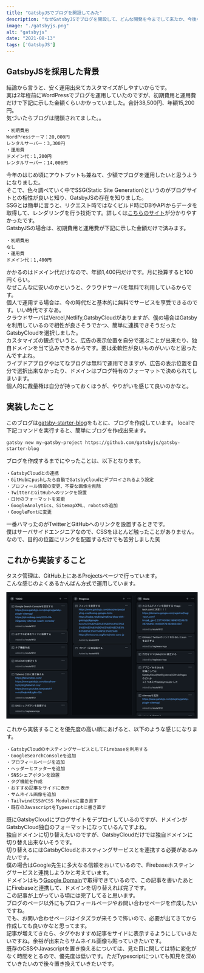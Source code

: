 ```yaml
---
title: "GatsbyJSでブログを開設してみた"
description: "なぜGatsbyJSでブログを開設して、どんな開発を今までして来たか、今後なにを開発していくのかを解説します。"
image: "./gatsbyjs.png"
alt: "gatsbyjs"
date: "2021-08-13"
tags: ['GatsbyJS']
---
```


## GatsbyJSを採用した背景
結論から言うと、安く運用出来てカスタマイズがしやすいからです。  
実は2年程前にWordPressでブログを運用していたのですが、初期費用と運用費だけで下記に示した金額くらいかかっていました。合計38,500円、年額15,200円。  
気づいたらブログは閉鎖されてました。。
```
・初期費用
WordPressテーマ：20,000円
レンタルサーバー：3,300円
・運用費
ドメイン代：1,200円
レンタルサーバー：14,000円
```
今年のはじめ頃にアウトプットも兼ねて、少額でブログを運用したいと思うようになりました。  
そこで、色々調べていく中でSSG(Static Site Generation)というのがブログサイトとの相性が良いと知り、GatsbyJSの存在を知りました。  
SSGとは簡単に言うと、リクエスト時ではなくビルド時にDBやAPIからデータを取得して、レンダリングを行う技術です。詳しくは[こちらのサイト](https://zenn.dev/luvmini511/articles/1523113e0dec58#2.-ssg)が分かりやすかったです。  
GatsbyJSの場合は、初期費用と運用費が下記に示した金額だけで済みます。  
```
・初期費用
なし
・運用費
ドメイン代：1,400円
```
かかるのはドメイン代だけなので、年額1,400円だけです。月に換算すると100円くらい。  
なぜこんなに安いのかというと、クラウドサーバを無料で利用しているからです。  
個人で運用する場合は、今の時代だと基本的に無料でサービスを享受できるのです。いい時代ですなあ。  
クラウドサーバはVercel,Netlify,GatsbyCloudがありますが、僕の場合はGatsbyを利用しているので相性が良さそうでかつ、簡単に連携できそうだったGatsbyCloudを選択しました。  
カスタマイズの観点でいうと、広告の表示位置を自分で選ぶことが出来たり、独自ドメインを当て込みできるからです。要は柔軟性が良いものがいいなと思ったんですよね。  
ライブドアブログやはてなブログは無料で運用できますが、広告の表示位置を自分で選択出来なかったり、ドメインはブログ特有のフォーマットで決められてしまいます。  
個人的に裁量権は自分が持っておくほうが、やりがいを感じて良いのかなと。  
## 実装したこと
このブログは[gatsby-starter-blog](https://www.gatsbyjs.com/starters/gatsbyjs/gatsby-starter-blog)をもとに、ブログを作成しています。
localで下記コマンドを実行すると、簡単にブログを作成出来ます。
```
gatsby new my-gatsby-project https://github.com/gatsbyjs/gatsby-starter-blog
```
ブログを作成するまでにやったことは、以下となります。
```
・GatsbyCloudとの連携
・GitHubにpushしたら自動でGatsbyCloudにデプロイされるよう設定
・プロフィール情報の変更、不要な画像を削除
・TwitterとGitHubへのリンクを設置
・日付のフォーマットを変更
・GoogleAnalytics、SitemapXML、robotsの追加
・GoogleFontに変更
```
一番ハマったのがTwitterとGitHubへのリンクを設置するときです。  
僕はサーバサイドエンジニアなので、CSSをほとんど触ったことがありません。  
なので、目的の位置にリンクを配置するだけでも苦労しました笑
## これから実装すること
タスク管理は、GitHub上にあるProjectsページで行っています。  
こんな感じのよくあるかんばん方式で運用しています。

![github-projects](./github-projects.png)

これから実装することを優先度の高い順にあげると、以下のような感じになります。
```
・GatsbyCloudのホスティングサービスとしてFirebaseを利用する
・GoogleSearchConsoleを追加
・プロフィールページを追加
・ヘッダーとフッターを追加
・SNSシェアボタンを設置
・タグ機能を作成
・おすすめ記事をサイドに表示
・サムネイル画像を追加
・TailwindCSSかCSS Modulesに書き直す
・既存のJavascriptをTypescriptに書き直す
```
既にGatsbyCloudにブログサイトをデプロイしているのですが、ドメインがGatsbyCloud独自のフォーマットになっているんですよね。  
独自ドメインに切り替えたいのですが、GatsbyCloudだけでは独自ドメインに切り替え出来ないそうです。  
切り替えるにはGatsbyCloudとホスティングサービスとを連携する必要があるみたいです。  
僕の場合はGoogle先生に多大なる信頼をおいているので、Firebaseホスティングサービスと連携しようかと考えています。  
ドメインはもう[Google Domain](https://domains.google.com/)で取得できているので、この記事を書いたあとにFirebaseと連携して、ドメインを切り替えれば完了です。  
この記事が上がっている頃には完了してると思います。  
ブログのページ以外にもプロフィールページやお問い合わせページを作成したいですね。  
でも、お問い合わせページはイタズラが来そうで怖いので、必要が出てきてから作成しても良いかなと思ってます。  
記事が増えてきたら、タグやおすすめ記事をサイドに表示するようにしていきたいですね。余裕が出来たらサムネイル画像も貼っていきたいです。  
既存のCSSやJavascriptを置き換えるについては、見た目に関しては特に変化がなく時間をとるので、優先度は低いです。ただTypescriptについても知見を深めていきたいので後々置き換えていきたいです。